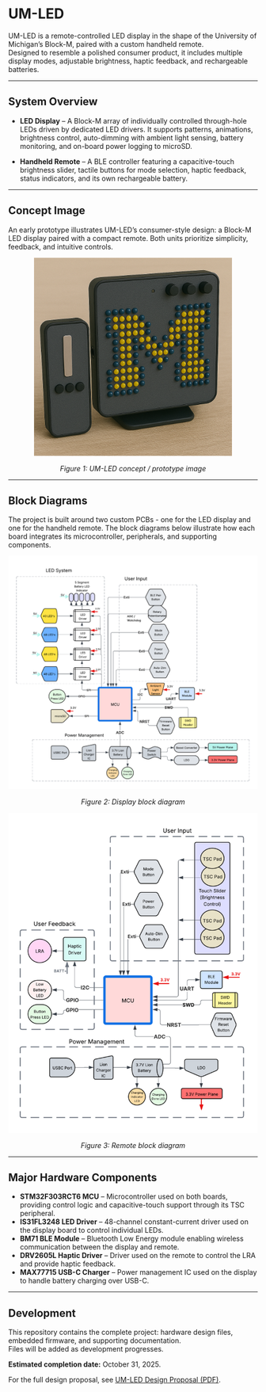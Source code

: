 # UM-LED

UM-LED is a remote-controlled LED display in the shape of the University of Michigan’s Block-M, paired with a custom handheld remote.  
Designed to resemble a polished consumer product, it includes multiple display modes, adjustable brightness, haptic feedback, and rechargeable batteries.

---

## System Overview

- **LED Display** – A Block-M array of individually controlled through-hole LEDs driven by dedicated LED drivers. It supports patterns, animations, brightness control, auto-dimming with ambient light sensing, battery monitoring, and on-board power logging to microSD.  

- **Handheld Remote** – A BLE controller featuring a capacitive-touch brightness slider, tactile buttons for mode selection, haptic feedback, status indicators, and its own rechargeable battery.

---

## Concept Image

An early prototype illustrates UM-LED’s consumer-style design: a Block-M LED display paired with a compact remote. Both units prioritize simplicity, feedback, and intuitive controls.  

<p align="center">
  <img src="https://github.com/zachmilan/UM-LED/raw/main/images/final_proto_img.png" alt="UM-LED concept / prototype image" width="400"/>
</p>
<p align="center"><em>Figure 1: UM-LED concept / prototype image</em></p>

---

## Block Diagrams

The project is built around two custom PCBs - one for the LED display and one for the handheld remote. The block diagrams below illustrate how each board integrates its microcontroller, peripherals, and supporting components.

<p align="center">
  <img src="https://github.com/zachmilan/UM-LED/raw/main/images/Display%20Block%20Diagram%20(2).png" alt="Display block diagram" width="600"/>
</p>
<p align="center"><em>Figure 2: Display block diagram</em></p>

<p align="center">
  <img src="https://github.com/zachmilan/UM-LED/raw/main/images/Remote%20Block%20Diagram%20(2).png" alt="Remote block diagram" width="600"/>
</p>
<p align="center"><em>Figure 3: Remote block diagram</em></p>

---

## Major Hardware Components

- **STM32F303RCT6 MCU** – Microcontroller used on both boards, providing control logic and capacitive-touch support through its TSC peripheral.  
- **IS31FL3248 LED Driver** – 48-channel constant-current driver used on the display board to control individual LEDs.  
- **BM71 BLE Module** – Bluetooth Low Energy module enabling wireless communication between the display and remote.  
- **DRV2605L Haptic Driver** – Driver used on the remote to control the LRA and provide haptic feedback.  
- **MAX77715 USB-C Charger** – Power management IC used on the display to handle battery charging over USB-C.  

---

## Development

This repository contains the complete project: hardware design files, embedded firmware, and supporting documentation.  
Files will be added as development progresses.  

**Estimated completion date:** October 31, 2025.  

For the full design proposal, see [UM-LED Design Proposal (PDF)](docs/UM-LED%20Design%20Proposal.pdf).
